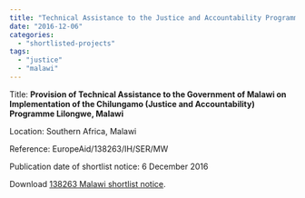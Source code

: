```yaml
---
title: "Technical Assistance to the Justice and Accountability Programme in Malawi"
date: "2016-12-06"
categories: 
  - "shortlisted-projects"
tags: 
  - "justice"
  - "malawi"
---
```


Title: **Provision of Technical Assistance to the Government of Malawi on Implementation of the Chilungamo (Justice and Accountability) Programme Lilongwe, Malawi**

Location: Southern Africa, Malawi

Reference: EuropeAid/138263/IH/SER/MW

Publication date of shortlist notice: 6 December 2016

Download [138263 Malawi shortlist notice](http://epm.lv/wp-content/uploads/2016/12/138263_Malawi_shortlist.pdf).

